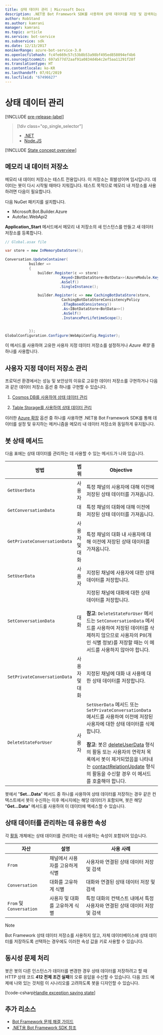 ```yaml
---
title: 상태 데이터 관리 | Microsoft Docs
description: .NET용 Bot Framework SDK를 사용하여 상태 데이터를 저장 및 검색하는 방법을 알아봅니다.
author: RobStand
ms.author: kamrani
manager: kamrani
ms.topic: article
ms.service: bot-service
ms.subservice: sdk
ms.date: 12/13/2017
monikerRange: azure-bot-service-3.0
ms.openlocfilehash: fc4fe669c57c53b8b53a98bf495ed858094ef4b6
ms.sourcegitcommit: 697a577d72aaf91a0834d4b4c2ef5aa11291f28f
ms.translationtype: HT
ms.contentlocale: ko-KR
ms.lasthandoff: 07/01/2019
ms.locfileid: "67496627"
---
```

# <a name="manage-state-data"></a>상태 데이터 관리

[!INCLUDE [pre-release-label](../includes/pre-release-label-v3.md)]

> [!div class="op_single_selector"]
> - [.NET](../dotnet/bot-builder-dotnet-state.md)
> - [Node.JS](../nodejs/bot-builder-nodejs-state.md)

[!INCLUDE [State concept overview](../includes/snippet-dotnet-concept-state.md)]

## <a name="in-memory-data-storage"></a>메모리 내 데이터 저장소

메모리 내 데이터 저장소는 테스트 전용입니다. 이 저장소는 휘발성이며 임시입니다. 데이터는 봇이 다시 시작될 때마다 지워집니다. 테스트 목적으로 메모리 내 저장소를 사용하려면 다음이 필요합니다. 

다음 NuGet 패키지를 설치합니다. 
- Microsoft.Bot.Builder.Azure
- Autofac.WebApi2

**Application_Start** 메서드에서 메모리 내 저장소의 새 인스턴스를 만들고 새 데이터 저장소를 등록합니다.

```cs
// Global.asax file

var store = new InMemoryDataStore();

Conversation.UpdateContainer(
           builder =>
           {
               builder.Register(c => store)
                         .Keyed<IBotDataStore<BotData>>(AzureModule.Key_DataStore)
                         .AsSelf()
                         .SingleInstance();

               builder.Register(c => new CachingBotDataStore(store,
                          CachingBotDataStoreConsistencyPolicy
                          .ETagBasedConsistency))
                          .As<IBotDataStore<BotData>>()
                          .AsSelf()
                          .InstancePerLifetimeScope();


           });
GlobalConfiguration.Configure(WebApiConfig.Register);

```

이 메서드를 사용하여 고유한 사용자 지정 데이터 저장소를 설정하거나 *Azure 확장* 중 하나를 사용합니다.

## <a name="manage-custom-data-storage"></a>사용자 지정 데이터 저장소 관리

프로덕션 환경에서는 성능 및 보안상의 이유로 고유한 데이터 저장소를 구현하거나 다음과 같은 데이터 저장소 옵션 중 하나를 구현할 수 있습니다.

1. [Cosmos DB를 사용하여 상태 데이터 관리](bot-builder-dotnet-state-azure-cosmosdb.md)

2. [Table Storage를 사용하여 상태 데이터 관리](bot-builder-dotnet-state-azure-table-storage.md)

이러한 [Azure 확장](https://www.nuget.org/packages/Microsoft.Bot.Builder.Azure/) 옵션 중 하나를 사용하면 .NET용 Bot Framework SDK를 통해 데이터를 설정 및 유지하는 메커니즘을 메모리 내 데이터 저장소와 동일하게 유지됩니다.

## <a name="bot-state-methods"></a>봇 상태 메서드

다음 표에는 상태 데이터를 관리하는 데 사용할 수 있는 메서드가 나와 있습니다.

| 방법 | 범위 | Objective |                                                
|----|----|----|
| `GetUserData` | 사용자 | 특정 채널의 사용자에 대해 이전에 저장된 상태 데이터를 가져옵니다. |
| `GetConversationData` | 대화 | 특정 채널의 대화에 대해 이전에 저장된 상태 데이터를 가져옵니다. |
| `GetPrivateConversationData` | 사용자 및 대화 | 특정 채널의 대화 내 사용자에 대해 이전에 저장된 상태 데이터를 가져옵니다. |
| `SetUserData` | 사용자 | 지정된 채널에 사용자에 대한 상태 데이터를 저장합니다. |
| `SetConversationData` | 대화 | 지정된 채널에 대화에 대한 상태 데이터를 저장합니다. <br/><br/>**참고**: `DeleteStateForUser` 메서드는 `SetConversationData` 메서드를 사용하여 저장된 데이터를 삭제하지 않으므로 사용자의 PII(개인 식별 정보)를 저장할 때는 이 메서드를 사용하지 않아야 합니다. |
| `SetPrivateConversationData` | 사용자 및 대화 | 지정된 채널에 대화 내 사용에 대한 상태 데이터를 저장합니다. |
| `DeleteStateForUser` | 사용자 | `SetUserData` 메서드 또는 `SetPrivateConversationData` 메서드를 사용하여 이전에 저장된 사용자에 대한 상태 데이터를 삭제합니다. <br/><br/>**참고**: 봇은 [deleteUserData](bot-builder-dotnet-activities.md#deleteuserdata) 형식의 활동 또는 사용자의 연락처 목록에서 봇이 제거되었음을 나타내는 [contactRelationUpdate](bot-builder-dotnet-activities.md#contactrelationupdate) 형식의 활동을 수신할 경우 이 메서드를 호출해야 합니다. |

봇에서 "**Set...Data**" 메서드 중 하나를 사용하여 상태 데이터를 저장하는 경우 같은 컨텍스트에서 봇이 수신하는 이후 메시지에는 해당 데이터가 포함되며, 봇은 해당 "**Get...Data**" 메서드를 사용하여 이 데이터에 액세스할 수 있습니다.

## <a name="useful-properties-for-managing-state-data"></a>상태 데이터를 관리하는 데 유용한 속성

각 [활동][Activity] 개체에는 상태 데이터를 관리하는 데 사용하는 속성이 포함되어 있습니다.

| 자산 | 설명 | 사용 사례 |
|----|----|----|
| `From` | 채널에서 사용자를 고유하게 식별 | 사용자와 연결된 상태 데이터 저장 및 검색 |
| `Conversation` | 대화를 고유하게 식별 | 대화와 연결된 상태 데이터 저장 및 검색 |
| `From` 및 `Conversation` | 사용자 및 대화를 고유하게 식별 | 특정 대화의 컨텍스트 내에서 특정 사용자와 연결된 상태 데이터 저장 및 검색 |

> [!NOTE]
> Bot Framework 상태 데이터 저장소를 사용하지 않고, 자체 데이터베이스에 상태 데이터를 저장하도록 선택하는 경우에도 이러한 속성 값을 키로 사용할 수 있습니다.

## <a name="handle-concurrency-issues"></a>동시성 문제 처리

봇은 봇의 다른 인스턴스가 데이터를 변경한 경우 상태 데이터를 저장하려고 할 때 HTTP 상태 코드 **412 전제 조건 실패**의 오류 응답을 수신할 수 있습니다. 다음 코드 예제에 나와 있는 것처럼 이 시나리오를 고려하도록 봇을 디자인할 수 있습니다.

[!code-csharp[Handle exception saving state](../includes/code/dotnet-state.cs#handleException)]

## <a name="additional-resources"></a>추가 리소스

- [Bot Framework 문제 해결 가이드](../bot-service-troubleshoot-general-problems.md)
- <a href="/dotnet/api/?view=botbuilder-3.11.0" target="_blank">.NET용 Bot Framework SDK 참조</a>

[Activity]: https://docs.botframework.com/csharp/builder/sdkreference/dc/d2f/class_microsoft_1_1_bot_1_1_connector_1_1_activity.html
